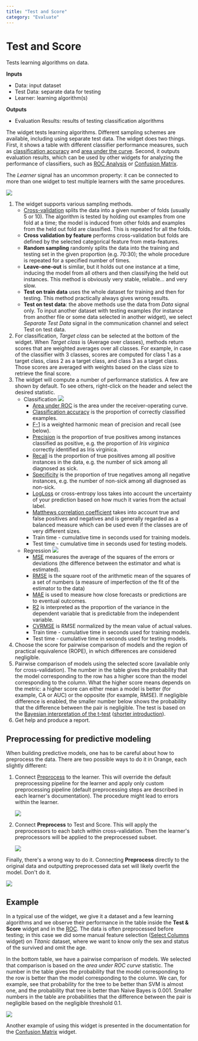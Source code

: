 ```yaml
---
title: "Test and Score"
category: "Evaluate"
---
```

Test and Score
==============

Tests learning algorithms on data.

**Inputs**

- Data: input dataset
- Test Data: separate data for testing
- Learner: learning algorithm(s)

**Outputs**

- Evaluation Results: results of testing classification algorithms

The widget tests learning algorithms. Different sampling schemes are available, including using separate test data. The widget does two things. First, it shows a table with different classifier performance measures, such as [classification accuracy](https://en.wikipedia.org/wiki/Accuracy_and_precision) and [area under the curve](https://en.wikipedia.org/wiki/Receiver_operating_characteristic#Area_under_the_curve). Second, it outputs evaluation results, which can be used by other widgets for analyzing the performance of classifiers, such as [ROC Analysis](../evaluate/rocanalysis.md) or [Confusion Matrix](/widget-catalog/evaluate/../evaluate/confusionmatrix).

The *Learner* signal has an uncommon property: it can be connected to more than one widget to test multiple learners with the same procedures.

![](/widget-catalog/evaluate/images/TestAndScore-stamped.png)

1. The widget supports various sampling methods.
   - [Cross-validation](https://en.wikipedia.org/wiki/Cross-validation_\(statistics\)) splits the data into a given number of folds (usually 5 or 10). The algorithm is tested by holding out examples from one fold at a time; the model is induced from other folds and examples from the held out fold are classified. This is repeated for all the folds.
   - **Cross validation by feature** performs cross-validation but folds are defined by the selected categorical feature from meta-features.   
   - **Random sampling** randomly splits the data into the training and testing set in the given proportion (e.g. 70:30); the whole procedure is repeated for a specified number of times.
   - **Leave-one-out** is similar, but it holds out one instance at a time, inducing the model from all others and then classifying the held out instances. This method is obviously very stable, reliable... and very slow.
   - **Test on train data** uses the whole dataset for training and then for testing. This method practically always gives wrong results.
   - **Test on test data**: the above methods use the data from *Data* signal only. To input another dataset with testing examples (for instance from another file or some data selected in another widget), we select *Separate Test Data* signal in the communication channel and select Test on test data.
2. For classification, *Target class* can be selected at the bottom of the widget. When *Target class* is (Average over classes), methods return scores that are weighted averages over all classes. For example, in case of the classifier with 3 classes, scores are computed for class 1 as a target class, class 2 as a target class, and class 3 as a target class. Those scores are averaged with weights based on the class size to retrieve the final score.
3. The widget will compute a number of performance statistics. A few are shown by default. To see others, right-click on the header and select the desired statistic.
   - Classification
   ![](/widget-catalog/evaluate/images/TestAndScore-Classification.png)
        - [Area under ROC](http://gim.unmc.edu/dxtests/roc3.htm) is the area under the receiver-operating curve.
        - [Classification accuracy](https://en.wikipedia.org/wiki/Accuracy_and_precision) is the proportion of correctly classified examples.
        - [F-1](https://en.wikipedia.org/wiki/F1_score) is a weighted harmonic mean of precision and recall (see below).
        - [Precision](https://en.wikipedia.org/wiki/Precision_and_recall) is the proportion of true positives among instances classified as positive, e.g. the proportion of *Iris virginica* correctly identified as Iris virginica.
        - [Recall](https://en.wikipedia.org/wiki/Precision_and_recall) is the proportion of true positives among all positive instances in the data, e.g. the number of sick among all diagnosed as sick.
        - [Specificity](https://en.wikipedia.org/wiki/Sensitivity_and_specificity) is the proportion of true negatives among all negative instances, e.g. the number of non-sick among all diagnosed as non-sick.
        - [LogLoss](https://en.wikipedia.org/wiki/Cross_entropy) or cross-entropy loss takes into account the uncertainty of your prediction based on how much it varies from the actual label. 
        - [Matthews correlation coefficient](https://en.wikipedia.org/wiki/Phi_coefficient) takes into account true and false positives and negatives and is generally regarded as a balanced measure which can be used even if the classes are of very different sizes.
        - Train time - cumulative time in seconds used for training models.
        - Test time - cumulative time in seconds used for testing models.
   - Regression
   ![](/widget-catalog/evaluate/images/TestAndScore-Regression.png)
      - [MSE](https://en.wikipedia.org/wiki/Mean_squared_error) measures the average of the squares of the errors or deviations (the difference between the estimator and what is estimated).
      - [RMSE](https://en.wikipedia.org/wiki/Root_mean_square) is the square root of the arithmetic mean of the squares of a set of numbers (a measure of imperfection of the fit of the estimator to the data)
      - [MAE](/widget-catalog/evaluate/<https://en.wikipedia.org/wiki/Mean_absolute_error>) is used to measure how close forecasts or predictions are to eventual outcomes.
      - [R2](/widget-catalog/evaluate/<https://en.wikipedia.org/wiki/Coefficient_of_determination>) is interpreted as the proportion of the variance in the dependent variable that is predictable from the independent variable.
      - [CVRMSE](https://en.wikipedia.org/wiki/Root-mean-square_deviation) is RMSE normalized by the mean value of actual values.
      - Train time - cumulative time in seconds used for training models.
      - Test time - cumulative time in seconds used for testing models.
4. Choose the score for pairwise comparison of models and the region of practical equivalence (ROPE), in which differences are considered negligible.
5. Pairwise comparison of models using the selected score (available only for cross-validation). The number in the table gives the probability that the model corresponding to the row has a higher score than the model corresponding to the column. What the higher score means depends on the metric: a higher score can either mean a model is better (for example, CA or AUC) or the opposite (for example, RMSE). If negligible difference is enabled, the smaller number below shows the probability that the difference between the pair is negligible. The test is based on the [Bayesian interpretation of the t-test](https://link.springer.com/article/10.1007/s10994-015-5486-z) ([shorter introduction](https://baycomp.readthedocs.io/en/latest/introduction.html)).
6. Get help and produce a report.

Preprocessing for predictive modeling
--------------------------------------

When building predictive models, one has to be careful about how to preprocess the data. There are two possible ways to do it in Orange, each slightly different:

1. Connect [Preprocess](/widget-catalog/evaluate/../data/preprocess) to the learner. This will override the default preprocessing pipeline for the learner and apply only custom preprocessing pipeline (default preprocessing steps are described in each learner's documentation). The procedure might lead to errors within the learner.

   ![](/widget-catalog/evaluate/../data/images/Preprocess-Models1.png)

2. Connect **Preprocess** to Test and Score. This will apply the preprocessors to each batch within cross-validation. Then the learner's preprocessors will be applied to the preprocessed subset.

   ![](/widget-catalog/evaluate/../data/images/Preprocess-Models2.png)

Finally, there's a wrong way to do it. Connecting **Preprocess** directly to the original data and outputting preprocessed data set will likely overfit the model. Don't do it.

   ![](/widget-catalog/evaluate/../data/images/Preprocess-Models3.png)

Example
-------

In a typical use of the widget, we give it a dataset and a few learning algorithms and we observe their performance in the table inside the **Test & Score** widget and in the [ROC](../evaluate/rocanalysis.md). The data is often preprocessed before testing; in this case we did some manual feature selection ([Select Columns](/widget-catalog/evaluate/../data/selectcolumns) widget) on *Titanic* dataset, where we want to know only the sex and status of the survived and omit the age.

In the bottom table, we have a pairwise comparison of models. We selected that comparison is based on the _area under ROC curve_ statistic. The number in the table gives the probability that the model corresponding to the row is better than the model corresponding to the column. We can, for example, see that probability for the tree to be better than SVM is almost one, and the probability that tree is better than Naive Bayes is 0.001. Smaller numbers in the table are probabilities that the difference between the pair is negligible based on the negligible threshold 0.1.

![](/widget-catalog/evaluate/images/TestAndScore-Example.png)

Another example of using this widget is presented in the documentation for the [Confusion Matrix](/widget-catalog/evaluate/../evaluate/confusionmatrix) widget.
